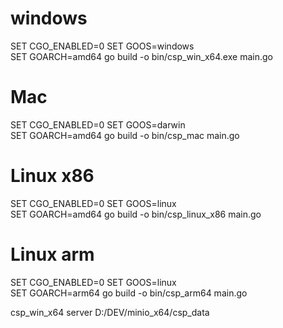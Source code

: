 # windows
SET CGO_ENABLED=0 
SET GOOS=windows  
SET GOARCH=amd64 
go build -o bin/csp_win_x64.exe main.go 

# Mac
SET CGO_ENABLED=0 
SET GOOS=darwin  
SET GOARCH=amd64 
go build -o bin/csp_mac main.go 

# Linux x86
SET CGO_ENABLED=0 
SET GOOS=linux  
SET GOARCH=amd64 
go build -o bin/csp_linux_x86 main.go 
# Linux arm
SET CGO_ENABLED=0 
SET GOOS=linux  
SET GOARCH=arm64 
go build -o bin/csp_arm64 main.go 



csp_win_x64 server D:/DEV/minio_x64/csp_data
